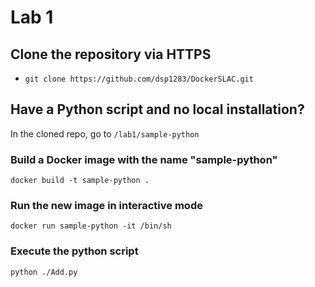 # Lab 1
## Clone the repository via HTTPS
- ``git clone https://github.com/dsp1283/DockerSLAC.git``
## Have a Python script and no local installation?
In the cloned repo, go to ``/lab1/sample-python``
### Build a Docker image with the name "sample-python"
``docker build -t sample-python .``
### Run the new image in interactive mode
``docker run sample-python -it /bin/sh``
### Execute the python script
``python ./Add.py``
